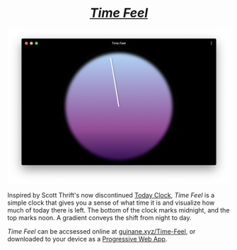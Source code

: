 <h1 align="center"><a href="https://guinane.xyz/Time-Feel/"><em>Time Feel</em></a></h1>

![Screen shot of Time Feel](screenshot.png)

Inspired by Scott Thrift's now discontinued [Today Clock](https://timeincolor.com/products/today), *Time Feel* is a simple clock that gives you a sense of what time it is and visualize how much of today there is left. The bottom of the clock marks midnight, and the top marks noon. A gradient conveys the shift from night to day.

*Time Feel* can be accsessed online at [guinane.xyz/Time-Feel](https://guinane.xyz/Time-Feel/), or downloaded to your device as a [Progressive Web App](https://www.howtogeek.com/fyi/how-to-install-progressive-web-apps-pwas-in-chrome/).
